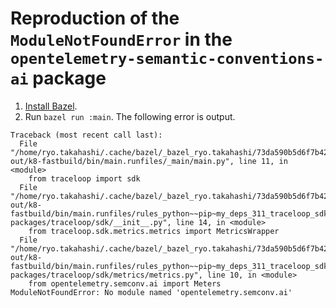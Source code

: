 # Reproduction of the `ModuleNotFoundError` in the `opentelemetry-semantic-conventions-ai` package

1. [Install Bazel](https://bazel.build/install).
2. Run `bazel run :main`. The following error is output.

```
Traceback (most recent call last):
  File "/home/ryo.takahashi/.cache/bazel/_bazel_ryo.takahashi/73da590b5d6f7b4220b10a2aad9d98d9/execroot/_main/bazel-out/k8-fastbuild/bin/main.runfiles/_main/main.py", line 11, in <module>
    from traceloop import sdk
  File "/home/ryo.takahashi/.cache/bazel/_bazel_ryo.takahashi/73da590b5d6f7b4220b10a2aad9d98d9/execroot/_main/bazel-out/k8-fastbuild/bin/main.runfiles/rules_python~~pip~my_deps_311_traceloop_sdk/site-packages/traceloop/sdk/__init__.py", line 14, in <module>
    from traceloop.sdk.metrics.metrics import MetricsWrapper
  File "/home/ryo.takahashi/.cache/bazel/_bazel_ryo.takahashi/73da590b5d6f7b4220b10a2aad9d98d9/execroot/_main/bazel-out/k8-fastbuild/bin/main.runfiles/rules_python~~pip~my_deps_311_traceloop_sdk/site-packages/traceloop/sdk/metrics/metrics.py", line 10, in <module>
    from opentelemetry.semconv.ai import Meters
ModuleNotFoundError: No module named 'opentelemetry.semconv.ai'
```
